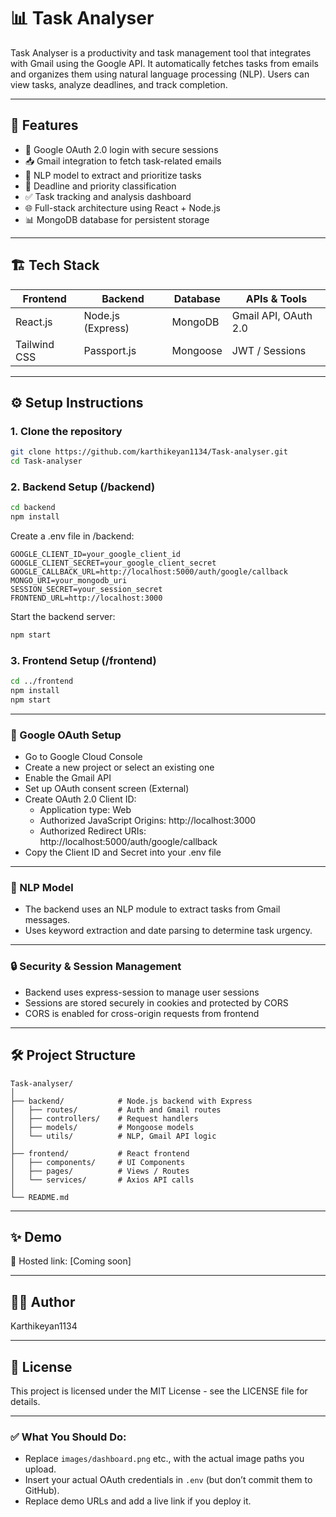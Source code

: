 # 📊 Task Analyser

Task Analyser is a productivity and task management tool that integrates with Gmail using the Google API. It automatically fetches tasks from emails and organizes them using natural language processing (NLP). Users can view tasks, analyze deadlines, and track completion.

---

## 🚀 Features

- 🔐 Google OAuth 2.0 login with secure sessions
- 📥 Gmail integration to fetch task-related emails
- 🧠 NLP model to extract and prioritize tasks
- 📅 Deadline and priority classification
- ✅ Task tracking and analysis dashboard
- 🌐 Full-stack architecture using React + Node.js
- 📊 MongoDB database for persistent storage

---

## 🏗️ Tech Stack

| Frontend     | Backend           | Database | APIs & Tools         |
| ------------ | ----------------- | -------- | -------------------- |
| React.js     | Node.js (Express) | MongoDB  | Gmail API, OAuth 2.0 |
| Tailwind CSS | Passport.js       | Mongoose | JWT / Sessions       |

---

## ⚙️ Setup Instructions

### 1. Clone the repository

```bash
git clone https://github.com/karthikeyan1134/Task-analyser.git
cd Task-analyser
```

### 2. Backend Setup (/backend)

```bash
cd backend
npm install
```

Create a .env file in /backend:

```env
GOOGLE_CLIENT_ID=your_google_client_id
GOOGLE_CLIENT_SECRET=your_google_client_secret
GOOGLE_CALLBACK_URL=http://localhost:5000/auth/google/callback
MONGO_URI=your_mongodb_uri
SESSION_SECRET=your_session_secret
FRONTEND_URL=http://localhost:3000
```

Start the backend server:

```bash
npm start
```

### 3. Frontend Setup (/frontend)

```bash
cd ../frontend
npm install
npm start
```

---

### 🔑 Google OAuth Setup

- Go to Google Cloud Console
- Create a new project or select an existing one
- Enable the Gmail API
- Set up OAuth consent screen (External)
- Create OAuth 2.0 Client ID:
  - Application type: Web
  - Authorized JavaScript Origins: http://localhost:3000
  - Authorized Redirect URIs: http://localhost:5000/auth/google/callback
- Copy the Client ID and Secret into your .env file

---

### 🧠 NLP Model

- The backend uses an NLP module to extract tasks from Gmail messages.
- Uses keyword extraction and date parsing to determine task urgency.

---

### 🔒 Security & Session Management

- Backend uses express-session to manage user sessions
- Sessions are stored securely in cookies and protected by CORS
- CORS is enabled for cross-origin requests from frontend

---

## 🛠️ Project Structure

```
Task-analyser/
│
├── backend/            # Node.js backend with Express
│   ├── routes/         # Auth and Gmail routes
│   ├── controllers/    # Request handlers
│   ├── models/         # Mongoose models
│   └── utils/          # NLP, Gmail API logic
│
├── frontend/           # React frontend
│   ├── components/     # UI Components
│   ├── pages/          # Views / Routes
│   └── services/       # Axios API calls
│
└── README.md
```

---

## ✨ Demo

🚀 Hosted link: [Coming soon]

---

## 👨‍💻 Author

Karthikeyan1134

---

## 📝 License

This project is licensed under the MIT License - see the LICENSE file for details.

---

### ✅ What You Should Do:

- Replace `images/dashboard.png` etc., with the actual image paths you upload.
- Insert your actual OAuth credentials in `.env` (but don’t commit them to GitHub).
- Replace demo URLs and add a live link if you deploy it.
